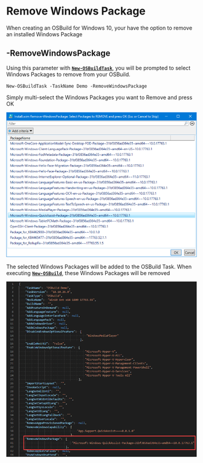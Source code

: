 # Remove Windows Package

When creating an OSBuild for Windows 10, your have the option to remove an installed Windows Package  

## -RemoveWindowsPackage

Using this parameter with [**`New-OSBuildTask`**](../../../../../osbuilder/docs/functions/osbuild/new-osbuildtask/), you will be prompted to select Windows Packages to remove from your OSBuild.

```text
New-OSBuildTask -TaskName Demo -RemoveWindowsPackage
```

Simply multi-select the Windows Packages you want to Remove and press OK

![](../../../../../.gitbook/assets/2018-10-29_0-21-50.png)

The selected Windows Packages will be added to the OSBuild Task.  When executing [**`New-OSBuild`**](../../../../../osbuilder/docs/functions/osbuild/new-osbuild.md), these Windows Packages will be removed

![](../../../../../.gitbook/assets/2018-10-29_0-26-47.png)



